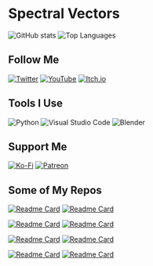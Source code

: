 # Spectral Vectors
![GitHub stats](https://github-readme-stats.vercel.app/api?username=spectralvectors&show_icons=true&theme=github_dark&bg_color=45,000000,000000,000000,000000,000000,000000,000000,000000,660000,663300,666600,006600,000066,000033,660066&border_color=4444ff&include_all_commits=True)
![Top Languages](https://github-readme-stats.vercel.app/api/top-langs/?username=spectralvectors&theme=github_dark&bg_color=45,000000,000000,000000,000000,000000,000000,000000,000000,660000,663300,666600,006600,000066,000033,660066&border_color=4444ff)

## Follow Me
[![Twitter](https://img.shields.io/badge/Twitter-%231DA1F2.svg?style=for-the-badge&logo=Twitter&logoColor=white)](https://twitter.com/SpectralVectors)
[![YouTube](https://img.shields.io/badge/YouTube-%23FF0000.svg?style=for-the-badge&logo=YouTube&logoColor=white)](https://www.youtube.com/channel/UCuvdcUeZVGV9avb5Io7gfxw)
[![Itch.io](https://img.shields.io/badge/Itch-%23FF0B34.svg?style=for-the-badge&logo=Itch.io&logoColor=white)](https://spectral-vectors.itch.io/)

## Tools I Use
![Python](https://img.shields.io/badge/python-3670A0?style=for-the-badge&logo=python&logoColor=ffdd54)
![Visual Studio Code](https://img.shields.io/badge/Visual%20Studio%20Code-0078d7.svg?style=for-the-badge&logo=visual-studio-code&logoColor=white)
![Blender](https://img.shields.io/badge/blender-%23F5792A.svg?style=for-the-badge&logo=blender&logoColor=white)

## Support Me
[![Ko-Fi](https://img.shields.io/badge/Ko--fi-F16061?style=for-the-badge&logo=ko-fi&logoColor=white)](https://ko-fi.com/spectralvectors)
[![Patreon](https://img.shields.io/badge/Patreon-F96854?style=for-the-badge&logo=patreon&logoColor=white)](https://www.patreon.com/SpectralVectors)

## Some of My Repos
[![Readme Card](https://github-readme-stats.vercel.app/api/pin/?username=spectralvectors&repo=rightmousenavigation&theme=github_dark&bg_color=45,000000,000000,000000,000000,000000,000000,000000,000000,660000,663300,666600,006600,000066,000033,660066&border_color=4444ff)](https://github.com/spectralvectors/rightmousenavigation)
[![Readme Card](https://github-readme-stats.vercel.app/api/pin/?username=spectralvectors&repo=mindmapper&theme=github_dark&bg_color=45,000000,000000,000000,000000,000000,000000,000000,000000,660000,663300,666600,006600,000066,000033,660066&border_color=4444ff)](https://github.com/spectralvectors/mindmapper)

[![Readme Card](https://github-readme-stats.vercel.app/api/pin/?username=spectralvectors&repo=transmat&theme=github_dark&bg_color=45,000000,000000,000000,000000,000000,000000,000000,000000,660000,663300,666600,006600,000066,000033,660066&border_color=4444ff)](https://github.com/spectralvectors/transmat)
[![Readme Card](https://github-readme-stats.vercel.app/api/pin/?username=spectralvectors&repo=ghibligenerator&theme=github_dark&bg_color=45,000000,000000,000000,000000,000000,000000,000000,000000,660000,663300,666600,006600,000066,000033,660066&border_color=4444ff)](https://github.com/spectralvectors/ghibligenerator)

[![Readme Card](https://github-readme-stats.vercel.app/api/pin/?username=spectralvectors&repo=renderreminder&theme=github_dark&bg_color=45,000000,000000,000000,000000,000000,000000,000000,000000,660000,663300,666600,006600,000066,000033,660066&border_color=4444ff)](https://github.com/spectralvectors/renderreminder)
[![Readme Card](https://github-readme-stats.vercel.app/api/pin/?username=spectralvectors&repo=viewportquicktheme&theme=github_dark&bg_color=45,000000,000000,000000,000000,000000,000000,000000,000000,660000,663300,666600,006600,000066,000033,660066&border_color=4444ff)](https://github.com/spectralvectors/viewportquicktheme)

[![Readme Card](https://github-readme-stats.vercel.app/api/pin/?username=spectralvectors&repo=popdrawers&theme=github_dark&bg_color=45,000000,000000,000000,000000,000000,000000,000000,000000,660000,663300,666600,006600,000066,000033,660066&border_color=4444ff)](https://github.com/spectralvectors/popdrawers)
[![Readme Card](https://github-readme-stats.vercel.app/api/pin/?username=spectralvectors&repo=posepipe&theme=github_dark&bg_color=45,000000,000000,000000,000000,000000,000000,000000,000000,660000,663300,666600,006600,000066,000033,660066&border_color=4444ff)](https://github.com/spectralvectors/posepipe)
